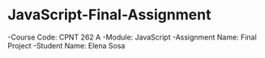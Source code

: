 # JavaScript-Final-Assignment
-Course Code: CPNT 262 A
-Module: JavaScript
-Assignment Name: Final Project
-Student Name: Elena Sosa
